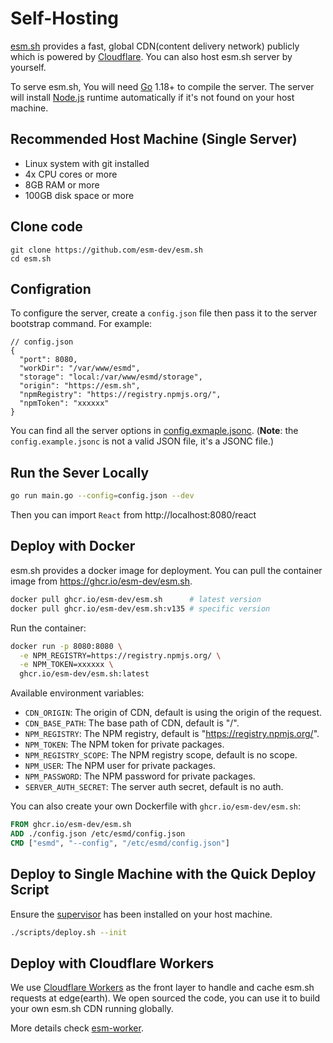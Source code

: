 # Self-Hosting

[esm.sh](https://esm.sh) provides a fast, global CDN(content delivery network) publicly which is powered by
[Cloudflare](https://cloudflare.com). You can also host esm.sh server by yourself.

To serve esm.sh, You will need [Go](https://golang.org/dl) 1.18+ to compile the server. The server will install
[Node.js](https://nodejs.org/en/download/) runtime automatically if it's not found on your host machine.

## Recommended Host Machine (Single Server)

- Linux system with git installed
- 4x CPU cores or more
- 8GB RAM or more
- 100GB disk space or more

## Clone code

```baseh
git clone https://github.com/esm-dev/esm.sh
cd esm.sh
```

## Configration

To configure the server, create a `config.json` file then pass it to the server bootstrap command. For example:

```jsonc
// config.json
{
  "port": 8080,
  "workDir": "/var/www/esmd",
  "storage": "local:/var/www/esmd/storage",
  "origin": "https://esm.sh",
  "npmRegistry": "https://registry.npmjs.org/",
  "npmToken": "xxxxxx"
}
```

You can find all the server options in [config.exmaple.jsonc](./config.example.jsonc). (**Note**: the
`config.example.jsonc` is not a valid JSON file, it's a JSONC file.)

## Run the Sever Locally

```bash
go run main.go --config=config.json --dev
```

Then you can import `React` from http://localhost:8080/react

## Deploy with Docker

esm.sh provides a docker image for deployment. You can pull the container image from https://ghcr.io/esm-dev/esm.sh.

```bash
docker pull ghcr.io/esm-dev/esm.sh      # latest version
docker pull ghcr.io/esm-dev/esm.sh:v135 # specific version
```

Run the container:

```bash
docker run -p 8080:8080 \
  -e NPM_REGISTRY=https://registry.npmjs.org/ \
  -e NPM_TOKEN=xxxxxx \
  ghcr.io/esm-dev/esm.sh:latest
```

Available environment variables:

- `CDN_ORIGIN`: The origin of CDN, default is using the origin of the request.
- `CDN_BASE_PATH`: The base path of CDN, default is "/".
- `NPM_REGISTRY`: The NPM registry, default is "https://registry.npmjs.org/".
- `NPM_TOKEN`: The NPM token for private packages.
- `NPM_REGISTRY_SCOPE`: The NPM registry scope, default is no scope.
- `NPM_USER`: The NPM user for private packages.
- `NPM_PASSWORD`: The NPM password for private packages.
- `SERVER_AUTH_SECRET`: The server auth secret, default is no auth.

You can also create your own Dockerfile with `ghcr.io/esm-dev/esm.sh`:

```dockerfile
FROM ghcr.io/esm-dev/esm.sh
ADD ./config.json /etc/esmd/config.json
CMD ["esmd", "--config", "/etc/esmd/config.json"]
```

## Deploy to Single Machine with the Quick Deploy Script

Ensure the [supervisor](http://supervisord.org/) has been installed on your host machine.

```bash
./scripts/deploy.sh --init
```

## Deploy with Cloudflare Workers

We use [Cloudflare Workers](https://workers.cloudflare.com/) as the front layer to handle and cache esm.sh requests at
edge(earth). We open sourced the code, you can use it to build your own esm.sh CDN running globally.

More details check [esm-worker](./packages/esm-worker/README.md).
